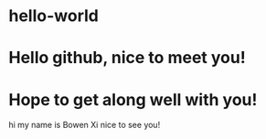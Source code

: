 # hello-world
# Hello github, nice to meet you!
# Hope to get along well with you!
hi my name is Bowen Xi
nice to see you!
